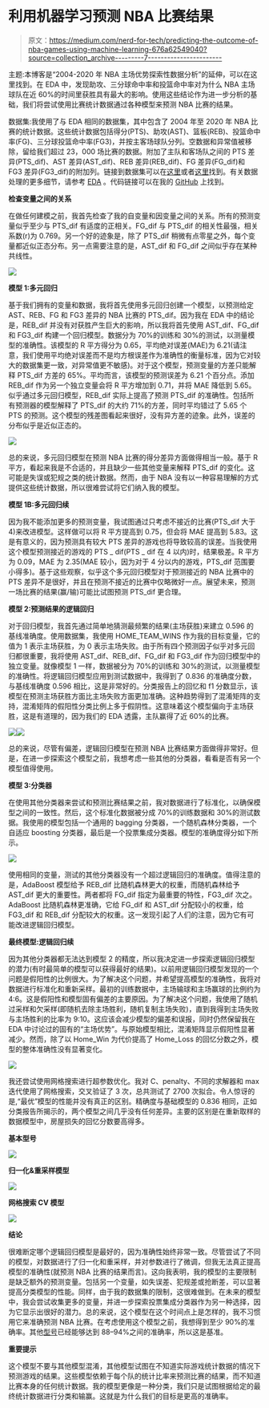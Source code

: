 # 利用机器学习预测 NBA 比赛结果

> 原文：<https://medium.com/nerd-for-tech/predicting-the-outcome-of-nba-games-using-machine-learning-676a62549040?source=collection_archive---------7----------------------->

主题:本博客是“2004-2020 年 NBA 主场优势探索性数据分析”的延伸，可以在这里找到。在 EDA 中，发现助攻、三分球命中率和投篮命中率对为什么 NBA 主场球队在近 60%的时间里获胜具有最大的影响。使用这些结论作为进一步分析的基础，我们将尝试使用比赛统计数据通过各种模型来预测 NBA 比赛的结果。

数据集:我使用了与 EDA 相同的数据集，其中包含了 2004 年至 2020 年 NBA 比赛的统计数据。这些统计数据包括得分(PTS)、助攻(AST)、篮板(REB)、投篮命中率(FG)、三分球投篮命中率(FG3)，并按主客场球队分列。空数据和异常值被移除，留给我们超过 23，000 场比赛的数据。附加了主队和客场队之间的 PTS 差异(PTS_dif)、AST 差异(AST_dif)、REB 差异(REB_dif)、FG 差异(FG_dif)和 FG3 差异(FG3_dif)的附加列。链接到数据集可以在[这里](https://www.kaggle.com/nathanlauga/nba-games/notebooks)或者[这里](https://drive.google.com/file/d/1JKrgiC6-JVwVSodYbIDdB9Ah4jYp0W_D/view?usp=sharing)找到。有关数据处理的更多细节，请参考 [EDA](https://jyduan-8715.medium.com/exploratory-data-analysis-of-home-team-advantage-in-the-nba-2004-2020-58c9922a8744) 。代码链接可以在我的 [GitHub](https://github.com/jduannn/MachineLearningModel) 上找到。

**检查变量之间的关系**

在做任何建模之前，我首先检查了我的自变量和因变量之间的关系。所有的预测变量似乎至少与 PTS_dif 有适度的正相关。FG_dif 与 PTS_dif 的相关性最强，相关系数(r)为 0.769。另一个好的迹象是，除了 PTS_dif 稍微有点零星之外，每个变量都近似正态分布。另一点需要注意的是，AST_dif 和 FG_dif 之间似乎存在某种共线性。

![](img/51808b7cfa091797c7b3654c5a6f810c.png)

**模型 1:多元回归**

基于我们拥有的变量和数据，我将首先使用多元回归创建一个模型，以预测给定 AST、REB、FG 和 FG3 差异的 NBA 比赛的 PTS_dif。因为我在 EDA 中的结论是，REB_dif 并没有对获胜产生巨大的影响，所以我将首先使用 AST_dif、FG_dif 和 FG3_dif 构建一个回归模型。数据分为 70%的训练和 30%的测试，以测量模型的准确性。该模型的 R 平方得分为 0.65，平均绝对误差(MAE)为 6.21(请注意，我们使用平均绝对误差而不是均方根误差作为准确性的衡量标准，因为它对较大的数据集更一致，对异常值更不敏感)。对于这个模型，预测变量的方差只能解释 PTS_dif 方差的 65%。平均而言，该模型的预测误差为 6.21 个百分点。添加 REB_dif 作为另一个独立变量会将 R 平方增加到 0.71，并将 MAE 降低到 5.65。似乎通过多元回归模型，REB_dif 实际上提高了预测 PTS_dif 的准确性。包括所有预测器的模型解释了 PTS_dif 的大约 71%的方差，同时平均错过了 5.65 个 PTS 的预测。这个模型的残差图看起来很好，没有异方差的迹象。此外，误差的分布似乎是近似正态的。

![](img/19bda66fba46bccedc241d3179cb1691.png)

总的来说，多元回归模型在预测 NBA 比赛的得分差异方面做得相当一般。基于 R 平方，看起来我是不合适的，并且缺少一些其他变量来解释 PTS_dif 的变化。这可能是失误或犯规之类的统计数据。然而，由于 NBA 没有以一种容易理解的方式提供这些统计数据，所以很难尝试将它们纳入我的模型。

**模型 1B:多元回归续**

因为我不能添加更多的预测变量，我试图通过只考虑不接近的比赛(PTS_dif 大于 4)来改进模型。这样做可以将 R 平方提高到 0.75，但会将 MAE 提高到 5.83。这是有意义的，因为预测具有较大 PTS 差异的游戏也将导致较高的误差。当我使用这个模型预测接近的游戏的 PTS _ dif(PTS _ dif 在 4 以内)时，结果极差。R 平方为 0.09，MAE 为 2.35(MAE 较小，因为对于 4 分以内的游戏，PTS_dif 范围要小得多)。基于这些观察，似乎这个多元回归模型对于预测接近的 NBA 比赛中的 PTS 差异不是很好，并且在预测不接近的比赛中仅略微好一点。展望未来，预测一场比赛的结果(赢/输)可能比试图预测 PTS_dif 更合理。

**模型 2:预测结果的逻辑回归**

对于回归模型，我首先通过简单地猜测最频繁的结果(主场获胜)来建立 0.596 的基线准确度。使用数据集，我使用 HOME_TEAM_WINS 作为我的目标变量，它的值为 1 表示主场获胜，为 0 表示主场失败。由于所有四个预测因子似乎对多元回归都很重要，我将使用 AST_dif、REB_dif、FG_dif 和 FG3_dif 作为回归模型中的独立变量。就像模型 1 一样，数据被分为 70%的训练和 30%的测试，以测量模型的准确性。将逻辑回归模型应用到测试数据中，我得到了 0.836 的准确度分数，与基线准确度 0.596 相比，这是非常好的。分类报告上的回忆和 f1 分数显示，该模型在预测主场获胜方面比主场失败方面更加准确。这种趋势得到了混淆矩阵的支持，混淆矩阵的假阳性分类比例上多于假阴性。这意味着这个模型偏向于主场获胜，这是有道理的，因为我们的 EDA 透露，主队赢得了近 60%的比赛。

![](img/cf970dd284df393a7ae1f234a5bfc449.png)![](img/a7c4675da52623b738231fb17e8ff220.png)

总的来说，尽管有偏差，逻辑回归模型在预测 NBA 比赛结果方面做得非常好。但是，在进一步探索这个模型之前，我想考虑一些其他的分类器，看看是否有另一个模型值得使用。

**模型 3:分类器**

在使用其他分类器来尝试和预测比赛结果之前，我对数据进行了标准化，以确保模型之间的一致性。然后，这个标准化数据被分成 70%的训练数据和 30%的测试数据。我使用的模型包括一个通用的 bagging 分类器，一个随机森林分类器，一个自适应 boosting 分类器，最后是一个投票集成分类器。模型的准确度得分如下所示。

![](img/2d48459c9c391694ffce895755acd489.png)

使用相同的变量，测试的其他分类器没有一个超过逻辑回归的准确度。值得注意的是，AdaBoost 模型给予 REB_dif 比随机森林更大的权重，而随机森林给予 AST_dif 更大的重要性。两者都将 FG_dif 指定为最重要的特性，FG3_dif 次之。AdaBoost 比随机森林更准确，它给 FG_dif 和 AST_dif 分配较小的权重，给 FG3_dif 和 REB_dif 分配较大的权重。这一发现引起了人们的注意，因为它有可能改进逻辑回归模型。

**最终模型:逻辑回归续**

因为其他分类器都无法达到模型 2 的精度，所以我决定进一步探索逻辑回归模型的潜力(有时最简单的模型可以获得最好的结果)。以前用逻辑回归模型发现的一个问题是假阳性的比例很大。为了解决这个问题，并希望提高模型的准确性，我将对数据进行标准化和重新采样。最初的训练数据中，主场输球和主场赢球的比例约为 4:6。这是假阳性和模型固有偏差的主要原因。为了解决这个问题，我使用了随机过采样和欠采样(即随机去除主场胜利，随机复制主场失败)，直到我得到主场失败与主场胜利的比率为 9:10。这应该会减少模型的偏差和误报，同时仍然保留我在 EDA 中讨论过的固有的“主场优势”。与原始模型相比，混淆矩阵显示假阳性显著减少。然而，除了以 Home_Win 为代价提高了 Home_Loss 的回忆分数之外，模型的整体准确性没有显著变化。

![](img/290ae94f5872adc7de181df41392719b.png)

我还尝试使用网格搜索进行超参数优化。我对 C、penalty、不同的求解器和 max 迭代使用了网格搜索，交叉验证了 3 次，总共测试了 2700 次拟合。令人惊讶的是,“最优”模型的性能并没有真正的区别。精确度与基础模型的 0.836 相同，正如分类报告所揭示的，两个模型之间几乎没有任何差异。主要的区别是在重新取样的数据模型中，房屋损失的回忆分数要高得多。

**基本型号**

![](img/cf970dd284df393a7ae1f234a5bfc449.png)

**归一化&重采样模型**

![](img/bd399b87ab2447da8009d45102ccab88.png)

**网格搜索 CV 模型**

![](img/08508cd08bce066dad4b90184cc33ccb.png)

**结论**

很难断定哪个逻辑回归模型是最好的，因为准确性始终非常一致。尽管尝试了不同的模型，对数据进行了归一化和重采样，并对参数进行了微调，但我无法真正提高模型的准确性(就预测 NBA 比赛的结果而言)。这向我表明，我的模型的主要限制是缺乏额外的预测变量。包括另一个变量，如失误差、犯规差或抢断差，可以显著提高分类模型的性能。同样，由于我的数据集的限制，这很难做到。在未来的模型中，我会尝试收集更多的变量，并进一步探索投票集成分类器作为另一种选择，因为它显示出很好的潜力。总的来说，这个模型在这个时间点上是怎样的，我不习惯用它来准确预测 NBA 比赛。在考虑使用这个模型之前，我想得到至少 90%的准确率。其他[型号](https://library.ndsu.edu/ir/bitstream/handle/10365/28084/Predicting%20Outcomes%20of%20NBA%20Basketball%20Games.pdf)已经能够达到 88–94%之间的准确率，所以这是基准。

**重要提示**

这个模型不要与其他模型混淆，其他模型试图在不知道实际游戏统计数据的情况下预测游戏的结果。这些模型依赖于每个队的统计比率来预测比赛的结果，而不知道比赛本身的任何统计数据。我的模型更像是一种分类，我们只是试图根据给定的最终统计数据进行分类和输赢。这就是为什么我们的目标是更高的准确率。